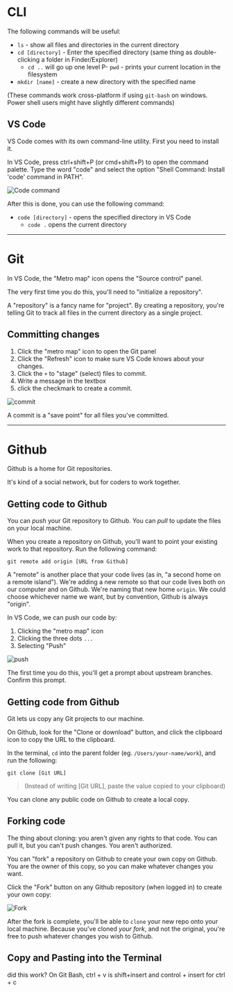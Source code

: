 # CLI

The following commands will be useful:

- `ls` - show all files and directories in the current directory
- `cd [directory]` - Enter the specified directory (same thing as double-clicking a folder in Finder/Explorer)
  - `cd ..` will go up one level
P- `pwd` - prints your current location in the filesystem
- `mkdir [name]` - create a new directory with the specified name

(These commands work cross-platform if using `git-bash` on windows. Power shell users might have slightly different commands)

## VS Code

VS Code comes with its own command-line utility. First you need to install it.

In VS Code, press ctrl+shift+P (or cmd+shift+P) to open the command palette. Type the word "code" and select the option "Shell Command: Install 'code' command in PATH".

![Code command](./assets/code-command.png)

After this is done, you can use the following command:

- `code [directory]` - opens the specified directory in VS Code
  - `code .` opens the current directory

---

# Git

In VS Code, the "Metro map" icon opens the "Source control" panel.

The very first time you do this, you'll need to "initialize a repository".

A "repository" is a fancy name for "project". By creating a repository, you're telling Git to track all files in the current directory as a single project.

## Committing changes

1. Click the "metro map" icon to open the Git panel
2. Click the "Refresh" icon to make sure VS Code knows about your changes.
3. Click the `+` to "stage" (select) files to commit.
4. Write a message in the textbox
5. click the checkmark to create a commit.

![commit](./assets/commit.png)

A commit is a "save point" for all files you've committed.

---

# Github

Github is a home for Git repositories.

It's kind of a social network, but for coders to work together.

## Getting code to Github

You can _push_ your Git repository to Github. You can _pull_ to update the files on your local machine.

When you create a repository on Github, you'll want to point your existing work to that repository. Run the following command:

```
git remote add origin [URL from Github]
```

A "remote" is another place that your code lives (as in, "a second home on a remote island"). We're adding a new remote so that our code lives both on our computer and on Github. We're naming that new home `origin`. We could choose whichever name we want, but by convention, Github is always "origin".

In VS Code, we can push our code by:

1. Clicking the "metro map" icon
2. Clicking the three dots `...`
3. Selecting "Push"

![push](./assets/push.png)

The first time you do this, you'll get a prompt about upstream branches. Confirm this prompt.

## Getting code from Github

Git lets us copy any Git projects to our machine.

On Github, look for the "Clone or download" button, and click the clipboard icon to copy the URL to the clipboard.

In the terminal, `cd` into the parent folder (eg. `/Users/your-name/work`), and run the following:

```
git clone [Git URL]
```

> (Instead of writing [Git URL], paste the value copied to your clipboard)

You can clone any public code on Github to create a local copy.

## Forking code

The thing about cloning: you aren't given any rights to that code. You can pull it, but you can't push changes. You aren't authorized.

You can "fork" a repository on Github to create your own copy on Github. You are the owner of this copy, so you can make whatever changes you want.

Click the "Fork" button on any Github repository (when logged in) to create your own copy:

![Fork](./assets/fork.png)

After the fork is complete, you'll be able to `clone` your new repo onto your local machine. Because you've cloned _your fork_, and not the original, you're free to push whatever changes you wish to Github.

## Copy and Pasting into the Terminal
did this work?
On Git Bash, ctrl + v is shift+insert and control + insert for ctrl + c
